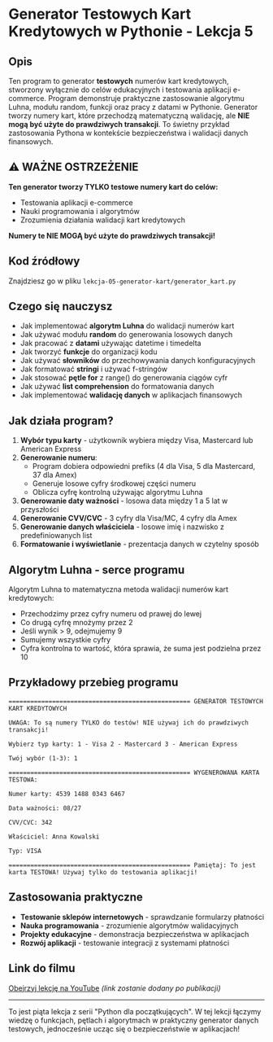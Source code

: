 # Generator Testowych Kart Kredytowych w Pythonie - Lekcja 5

## Opis
Ten program to generator **testowych** numerów kart kredytowych, stworzony wyłącznie do celów edukacyjnych i testowania aplikacji e-commerce. Program demonstruje praktyczne zastosowanie algorytmu Luhna, modułu random, funkcji oraz pracy z datami w Pythonie. Generator tworzy numery kart, które przechodzą matematyczną walidację, ale **NIE mogą być użyte do prawdziwych transakcji**. To świetny przykład zastosowania Pythona w kontekście bezpieczeństwa i walidacji danych finansowych.

## ⚠️ WAŻNE OSTRZEŻENIE
**Ten generator tworzy TYLKO testowe numery kart do celów:**
- Testowania aplikacji e-commerce
- Nauki programowania i algorytmów
- Zrozumienia działania walidacji kart kredytowych

**Numery te NIE MOGĄ być użyte do prawdziwych transakcji!**

## Kod źródłowy
Znajdziesz go w pliku `lekcja-05-generator-kart/generator_kart.py`

## Czego się nauczysz

- Jak implementować **algorytm Luhna** do walidacji numerów kart
- Jak używać modułu **random** do generowania losowych danych
- Jak pracować z **datami** używając datetime i timedelta
- Jak tworzyć **funkcje** do organizacji kodu
- Jak używać **słowników** do przechowywania danych konfiguracyjnych
- Jak formatować **stringi** i używać f-stringów
- Jak stosować **pętle for** z range() do generowania ciągów cyfr
- Jak używać **list comprehension** do formatowania danych
- Jak implementować **walidację danych** w aplikacjach finansowych

## Jak działa program?

1. **Wybór typu karty** - użytkownik wybiera między Visa, Mastercard lub American Express
2. **Generowanie numeru**:
   - Program dobiera odpowiedni prefiks (4 dla Visa, 5 dla Mastercard, 37 dla Amex)
   - Generuje losowe cyfry środkowej części numeru
   - Oblicza cyfrę kontrolną używając algorytmu Luhna
3. **Generowanie daty ważności** - losowa data między 1 a 5 lat w przyszłości
4. **Generowanie CVV/CVC** - 3 cyfry dla Visa/MC, 4 cyfry dla Amex
5. **Generowanie danych właściciela** - losowe imię i nazwisko z predefiniowanych list
6. **Formatowanie i wyświetlanie** - prezentacja danych w czytelny sposób

## Algorytm Luhna - serce programu

Algorytm Luhna to matematyczna metoda walidacji numerów kart kredytowych:
- Przechodzimy przez cyfry numeru od prawej do lewej
- Co drugą cyfrę mnożymy przez 2
- Jeśli wynik > 9, odejmujemy 9
- Sumujemy wszystkie cyfry
- Cyfra kontrolna to wartość, która sprawia, że suma jest podzielna przez 10

## Przykładowy przebieg programu

```
================================================== GENERATOR TESTOWYCH KART KREDYTOWYCH

UWAGA: To są numery TYLKO do testów! NIE używaj ich do prawdziwych transakcji!

Wybierz typ karty: 1 - Visa 2 - Mastercard 3 - American Express

Twój wybór (1-3): 1

================================================== WYGENEROWANA KARTA TESTOWA:

Numer karty: 4539 1488 0343 6467 

Data ważności: 08/27 

CVV/CVC: 342 

Właściciel: Anna Kowalski 

Typ: VISA

================================================== Pamiętaj: To jest karta TESTOWA! Używaj tylko do testowania aplikacji!
```

## Zastosowania praktyczne

- **Testowanie sklepów internetowych** - sprawdzanie formularzy płatności
- **Nauka programowania** - zrozumienie algorytmów walidacyjnych
- **Projekty edukacyjne** - demonstracja bezpieczeństwa w aplikacjach
- **Rozwój aplikacji** - testowanie integracji z systemami płatności

## Link do filmu
[Obejrzyj lekcję na YouTube](#) *(link zostanie dodany po publikacji)*

---

To jest piąta lekcja z serii "Python dla początkujących". W tej lekcji łączymy wiedzę o funkcjach, pętlach i algorytmach w praktyczny generator danych testowych, jednocześnie ucząc się o bezpieczeństwie w aplikacjach!

